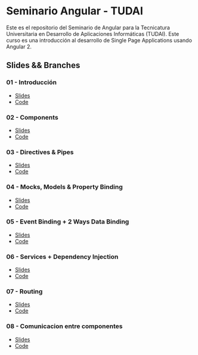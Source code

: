 # Seminario Angular - TUDAI
Este es el repositorio del Seminario de Angular para la Tecnicatura Universitaria en Desarrollo de Aplicaciones Informáticas (TUDAI).
Este curso es una introducción al desarrollo de Single Page Applications usando Angular 2.

## Slides && Branches
### 01 - Introducción
* [Slides](https://docs.google.com/presentation/d/1_Zm9ZlUYcz9kNVSzgtaryKhXnuSWzvyO3RVe3QEK2ks/edit?usp=sharing)
* [Code](https://github.com/Unicen/Angular2-Seminario/tree/01_Intro)

### 02 - Components
* [Slides](https://docs.google.com/presentation/d/1_xREpDIHOWvecO9xsAz7WrA1FQJ04CFitg-0xacF3fw/edit?usp=sharing)
* [Code](https://github.com/Unicen/Angular2-Seminario/tree/02_Components)

### 03 - Directives & Pipes
* [Slides](https://docs.google.com/presentation/d/1DlRPM_a9rex1cee7DjNaF5GO0hS-tU1sptKN_I2h57g/edit?usp=sharing)
* [Code](https://github.com/Unicen/Angular2-Seminario/tree/03_DirectivePipes)

### 04 - Mocks, Models & Property Binding
* [Slides](https://docs.google.com/presentation/d/1SLxcq-00R0gLpewNJNd0xxSuM9dykb872AKT6JJw3Tk/edit?usp=sharing)
* [Code](https://github.com/Unicen/Angular2-Seminario/tree/04_MocksObjectsBinding)

### 05 - Event Binding + 2 Ways Data Binding
* [Slides](https://docs.google.com/presentation/d/1d_hnboeegOZWvvoC5L0SaizP_NlgMRC0OQOMOuubAvc/edit?usp=sharing)
* [Code](https://github.com/Unicen/Angular2-Seminario/tree/05_EventBinding2WaysDB)

### 06 - Services + Dependency Injection
* [Slides](https://docs.google.com/presentation/d/1qkRcDKGSy13aoRIlwgL9eYQmYMIjKOvO1mhCjSaT3OE/edit?usp=sharing)
* [Code](https://github.com/Unicen/Angular2-Seminario/tree/06_ServicesDependencyInjection)

### 07 - Routing
* [Slides]()
* [Code](https://github.com/Unicen/Angular2-Seminario/tree/07_Routing)

### 08 - Comunicacion entre componentes
* [Slides]()
* [Code](https://github.com/Unicen/Angular2-Seminario/tree/08_CommunicationBetweenComponents)

